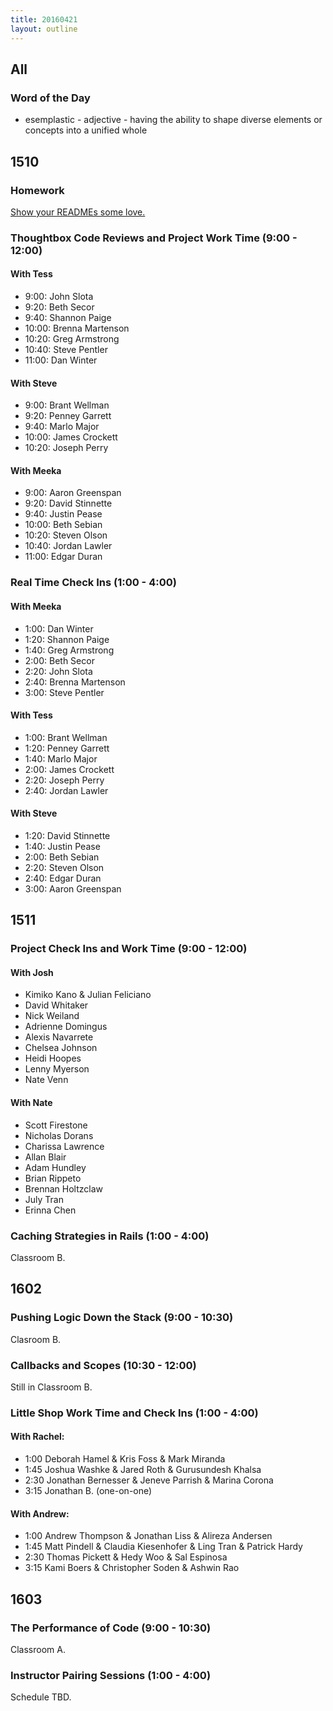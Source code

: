 ```yaml
---
title: 20160421
layout: outline
---
```


## All

### Word of the Day
* esemplastic - adjective - having the ability to shape diverse elements
or concepts into a unified whole


## 1510

### Homework

[Show your READMEs some love.](https://gist.github.com/rrgayhart/91bba7bb39ea60136e5c)

### Thoughtbox Code Reviews and Project Work Time (9:00 - 12:00)

#### With Tess

- 9:00:  John Slota
- 9:20:  Beth Secor
- 9:40:  Shannon Paige
- 10:00: Brenna Martenson
- 10:20: Greg Armstrong
- 10:40: Steve Pentler
- 11:00: Dan Winter

#### With Steve

- 9:00:  Brant Wellman
- 9:20:  Penney Garrett
- 9:40:  Marlo Major
- 10:00: James Crockett
- 10:20: Joseph Perry

#### With Meeka

- 9:00:  Aaron Greenspan
- 9:20:  David Stinnette
- 9:40:  Justin Pease
- 10:00: Beth Sebian
- 10:20: Steven Olson
- 10:40: Jordan Lawler
- 11:00: Edgar Duran

### Real Time Check Ins (1:00 - 4:00)

#### With Meeka

- 1:00: Dan Winter
- 1:20: Shannon Paige
- 1:40: Greg Armstrong
- 2:00: Beth Secor
- 2:20: John Slota
- 2:40: Brenna Martenson
- 3:00: Steve Pentler

#### With Tess

- 1:00: Brant Wellman
- 1:20: Penney Garrett
- 1:40: Marlo Major
- 2:00: James Crockett
- 2:20: Joseph Perry
- 2:40: Jordan Lawler

#### With Steve

- 1:20: David Stinnette
- 1:40: Justin Pease
- 2:00: Beth Sebian
- 2:20: Steven Olson
- 2:40: Edgar Duran
- 3:00: Aaron Greenspan

## 1511

### Project Check Ins and Work Time (9:00 - 12:00)

#### With Josh

- Kimiko Kano & Julian Feliciano
- David Whitaker
- Nick Weiland
- Adrienne Domingus
- Alexis Navarrete
- Chelsea Johnson
- Heidi Hoopes
- Lenny Myerson
- Nate Venn

#### With Nate

- Scott Firestone
- Nicholas Dorans
- Charissa Lawrence
- Allan Blair
- Adam Hundley
- Brian Rippeto
- Brennan Holtzclaw
- July Tran
- Erinna Chen

### Caching Strategies in Rails (1:00 - 4:00)

Classroom B.


## 1602

### Pushing Logic Down the Stack (9:00 - 10:30)

Clasroom B.

### Callbacks and Scopes (10:30 - 12:00)

Still in Classroom B.

### Little Shop Work Time and Check Ins (1:00 - 4:00)

#### With Rachel:

* 1:00 Deborah Hamel & Kris Foss & Mark Miranda
* 1:45 Joshua Washke & Jared Roth & Gurusundesh Khalsa
* 2:30 Jonathan Bernesser & Jeneve Parrish & Marina Corona
* 3:15 Jonathan B. (one-on-one)

#### With Andrew:

* 1:00 Andrew Thompson & Jonathan Liss & Alireza Andersen
* 1:45 Matt Pindell & Claudia Kiesenhofer & Ling Tran & Patrick Hardy
* 2:30 Thomas Pickett & Hedy Woo & Sal Espinosa
* 3:15 Kami Boers & Christopher Soden & Ashwin Rao

## 1603

### The Performance of Code (9:00 - 10:30)

Classroom A.

### Instructor Pairing Sessions (1:00 - 4:00)

Schedule TBD.
